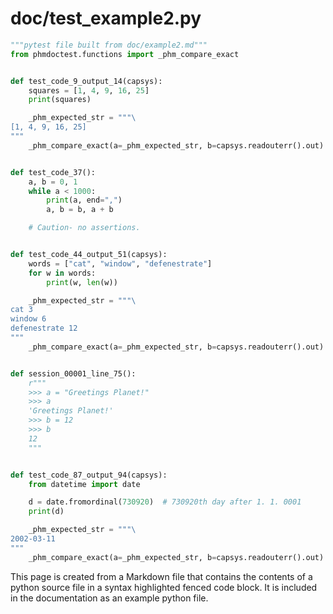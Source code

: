 # doc/test_example2.py
```python
"""pytest file built from doc/example2.md"""
from phmdoctest.functions import _phm_compare_exact


def test_code_9_output_14(capsys):
    squares = [1, 4, 9, 16, 25]
    print(squares)

    _phm_expected_str = """\
[1, 4, 9, 16, 25]
"""
    _phm_compare_exact(a=_phm_expected_str, b=capsys.readouterr().out)


def test_code_37():
    a, b = 0, 1
    while a < 1000:
        print(a, end=",")
        a, b = b, a + b

    # Caution- no assertions.


def test_code_44_output_51(capsys):
    words = ["cat", "window", "defenestrate"]
    for w in words:
        print(w, len(w))

    _phm_expected_str = """\
cat 3
window 6
defenestrate 12
"""
    _phm_compare_exact(a=_phm_expected_str, b=capsys.readouterr().out)


def session_00001_line_75():
    r"""
    >>> a = "Greetings Planet!"
    >>> a
    'Greetings Planet!'
    >>> b = 12
    >>> b
    12
    """


def test_code_87_output_94(capsys):
    from datetime import date

    d = date.fromordinal(730920)  # 730920th day after 1. 1. 0001
    print(d)

    _phm_expected_str = """\
2002-03-11
"""
    _phm_compare_exact(a=_phm_expected_str, b=capsys.readouterr().out)
```
This page is created from a Markdown file that contains the contents
of a python source file in a syntax highlighted fenced code block.
It is included in the documentation as an example python file.
